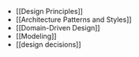 - [[Design Principles]]
- [[Architecture Patterns and Styles]]
- [[Domain-Driven Design]]
- [[Modeling]]
- [[design decisions]]